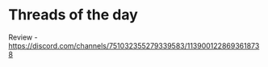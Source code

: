 # Threads of the day

Review - https://discord.com/channels/751032355279339583/1139001228693618738

